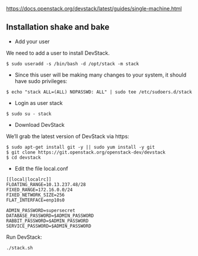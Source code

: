 

https://docs.openstack.org/devstack/latest/guides/single-machine.html

## Installation shake and bake

* Add your user

We need to add a user to install DevStack. 

```
$ sudo useradd -s /bin/bash -d /opt/stack -m stack
```

* Since this user will be making many changes to your system, it should have sudo privileges:

```
$ echo "stack ALL=(ALL) NOPASSWD: ALL" | sudo tee /etc/sudoers.d/stack
```

* Login as user stack

```
$ sudo su - stack
```

* Download DevStack

We’ll grab the latest version of DevStack via https:

```
$ sudo apt-get install git -y || sudo yum install -y git
$ git clone https://git.openstack.org/openstack-dev/devstack
$ cd devstack
```


* Edit the file local.conf

```
[[local|localrc]]
FLOATING_RANGE=10.13.237.48/28
FIXED_RANGE=172.16.0.0/24
FIXED_NETWORK_SIZE=256
FLAT_INTERFACE=enp10s0

ADMIN_PASSWORD=supersecret
DATABASE_PASSWORD=$ADMIN_PASSWORD
RABBIT_PASSWORD=$ADMIN_PASSWORD
SERVICE_PASSWORD=$ADMIN_PASSWORD
```

Run DevStack:

```
./stack.sh
```
